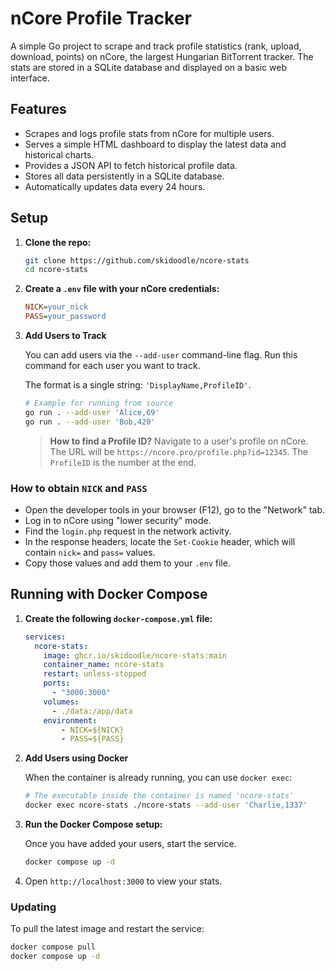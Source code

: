 # nCore Profile Tracker

A simple Go project to scrape and track profile statistics (rank, upload, download, points) on nCore, the largest Hungarian BitTorrent tracker. The stats are stored in a SQLite database and displayed on a basic web interface.

## Features

-   Scrapes and logs profile stats from nCore for multiple users.
-   Serves a simple HTML dashboard to display the latest data and historical charts.
-   Provides a JSON API to fetch historical profile data.
-   Stores all data persistently in a SQLite database.
-   Automatically updates data every 24 hours.

## Setup

1.  **Clone the repo:**

    ```bash
    git clone https://github.com/skidoodle/ncore-stats
    cd ncore-stats
    ```

2.  **Create a `.env` file with your nCore credentials:**

    ```ini
    NICK=your_nick
    PASS=your_password
    ```

3.  **Add Users to Track**

    You can add users via the `--add-user` command-line flag. Run this command for each user you want to track.

    The format is a single string: `'DisplayName,ProfileID'`.

    ```bash
    # Example for running from source
    go run . --add-user 'Alice,69'
    go run . --add-user 'Bob,420'
    ```

    > **How to find a Profile ID?**
    > Navigate to a user's profile on nCore. The URL will be `https://ncore.pro/profile.php?id=12345`. The `ProfileID` is the number at the end.

### How to obtain `NICK` and `PASS`

-   Open the developer tools in your browser (F12), go to the "Network" tab.
-   Log in to nCore using "lower security" mode.
-   Find the `login.php` request in the network activity.
-   In the response headers, locate the `Set-Cookie` header, which will contain `nick=` and `pass=` values.
-   Copy those values and add them to your `.env` file.

## Running with Docker Compose

1.  **Create the following `docker-compose.yml` file:**

    ```yaml
    services:
      ncore-stats:
        image: ghcr.io/skidoodle/ncore-stats:main
        container_name: ncore-stats
        restart: unless-stopped
        ports:
          - "3000:3000"
        volumes:
          - ./data:/app/data
        environment:
            - NICK=${NICK}
            - PASS=${PASS}
    ```

2.  **Add Users using Docker**

    When the container is already running, you can use `docker exec`:
    ```bash
    # The executable inside the container is named 'ncore-stats'
    docker exec ncore-stats ./ncore-stats --add-user 'Charlie,1337'
    ```

3.  **Run the Docker Compose setup:**

    Once you have added your users, start the service.

    ```bash
    docker compose up -d
    ```

4.  Open `http://localhost:3000` to view your stats.

### Updating

To pull the latest image and restart the service:

```bash
docker compose pull
docker compose up -d
```
